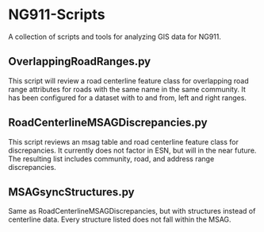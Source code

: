 # NG911-Scripts
A collection of scripts and tools for analyzing GIS data for NG911.

## OverlappingRoadRanges.py
This script will review a road centerline feature class for overlapping road range attributes for roads with the same name in the same community. It has been configured for a dataset with to and from, left and right ranges. 

## RoadCenterlineMSAGDiscrepancies.py
This script reviews an msag table and road centerline feature class for discrepancies. It currently does not factor in ESN, but will in the near future. The resulting list includes community, road, and address range discrepancies. 

## MSAGsyncStructures.py
Same as RoadCenterlineMSAGDiscrepancies, but with structures instead of centerline data. Every structure listed does not fall within the MSAG. 
